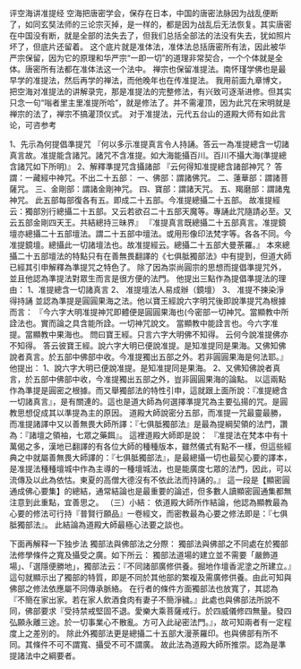 评空海讲准提经
  空海把唐密学会，保存在日本，中国的唐密法脉因为战乱便断了，如同玄奘法师的三论宗灭掉，是一样的，都是因为战乱后无法恢复。其实唐密在中国没有断，就是全部的法失去了，但我们总括全部法的法没有失去，犹如照片坏了，但底片还留着。
 这个底片就是准体法，准体法总括唐密所有法，因此被华严宗保留，因为它的原理和华严宗“一即一切”的道理非常契合，一个个体就是全体。唐密所有法都在准体法这一个法中。
 禅宗也保留准提法。南怀瑾学佛也是最早学的准提法，然后再学的禅法，而他晚年也在传准提法。
 我用前面九章博文，把空海对准提法的讲解录完，那是准提法的完整修法，有兴致可逐渐进修。但其实只念一句“嗡者里主里准提所哈”，就是修法了。并不需灌顶，因为此咒在宋明就是禅宗的法了，禅宗不搞灌顶仪式。
对于准提法，元代五台山的道殿大师有如此言论，可咨参考
 
1、先示為何提倡準提咒
『何以多示准提真言令人持誦。答云一為准提總含一切諸真言故。准提能含諸咒。諸咒不含准提。如大海能攝百川。百川不攝大海(準提總含諸咒如下所明)』
2、解釋準提咒含攝諸部
『云何得知准提總含諸部神咒？
答謂：一藏經中神咒。不出二十五部：
一、佛部：謂諸佛咒。
二、蓮華部：謂諸菩薩咒。
三、金剛部：謂諸金剛神咒。
四、寶部：謂諸天咒。
五、羯磨部：謂諸鬼神咒。
此五部每部復各有五。即成二十五部。今准提總攝二十五部。
故准提經云：獨部別行總攝二十五部。又云若欲召二十五部天魔等。專誦此咒隨請必至。又云五部金剛四天王。共結總持三昧界』
『准提真言既總攝二十五部真言。准提鏡壇亦總攝二十五部壇法。謂二十五部中壇法。或用形像印法梵字等。各各不同。今准提鏡壇。總攝此一切諸壇法也。故准提經云。總攝二十五部大曼荼羅。』
 本來總攝二十五部壇法的特點只有在善無畏翻譯的《七俱胝獨部法》中有提到，但道大師已經其引申解釋為準提咒之特色了。
 除了因為崇尚圓宗的思想而提倡準提咒外，並且他認為準提法對眾生而言是很方便的法門。
他提出三點作為提倡準提法的理由：
1、准提總含一切諸真言 2、 准提壇法人易成辦（鏡壇） 3、 准提不揀染淨得持誦
 並認為準提是圓圓果海之法。他以寶王經說六字明咒後即說準提咒為根據而言：
『今六字大明准提神咒即體便是圓圓果海也(今密部一切神咒。當顯教中所詮法也。實而論之具含能所詮。一切神咒說文。
當顯教中能詮言也。今六字准提。當顯教中果海也。
問曰寶王經。只言六字大明佛不知得。
云何今說准提佛亦不知得。
答云彼寶王經。說六字大明已便說准提。是知准提同是果海。又佛知佛說者真言。於五部中佛部中收。今准提獨出五部之外。若非圓圓果海是何法耶。』
他提出：
1、說六字大明已便說准提。是知准提同是果海。 2、又佛知佛說者真言，於五部中佛部中收，今准提獨出五部之外，豈非圓圓果海的論點。
 以這兩點作為準提是圓密之根據。而又舉獨部法的特性引申，這就跟上面所說：『准提總含一切諸真言』，是有關連的。這也是道大師為何選擇準提咒為主要弘揚的咒。是圓教思想促成其以準提為主的原因。
 道殿大師說密分五部，而准提一咒最靈最勝，而准提諸譯中又以善無畏大師所譯：『七俱胝獨部法』是最為提綱契領的法門，讚為：『諸壇之領袖，七眾之藥餌』。
這裡道殿大師即是說：
 『准提法在梵本中有十萬偈之多，漢地已翻譯的有各位大師的種種版本，雖然儀式有點不一樣，但這些經典之中就屬善無畏大師譯的：『七俱胝獨部法』，是最總攝一切也最契心要的譯本，是准提法種種壇城中作為主導的一種壇城法，也是能廣度七眾的法門，因此，可以流傳及以此為依怙。東夏的高僧大德沒有不依此法而持誦的。』
 這一段是【顯密圓通成佛心要集】的總結，通常結論也是最重要的論述，但多數人讀顯密圓通集都無注意到此重點，宜善思之。
（三）小結：
 依道殿大師所作結論，他認為顯教最為心要的修法可行持『普賢行願品』一卷經文，而密教最為心要之修法即是：『七俱胝獨部法』。
此結論為道殿大師最極心法要之談也。
 
下面再解释一下独步法
獨部法與佛部法之分際：
 獨部法與佛部之不同處在於獨部法修學條件之寬及攝受之廣。如下所云：
 獨部法道場的建立並不需要「嚴飾道場」、「選隱便勝地」，獨部法云：『不同諸部廣修供養。掘地作壇香泥塗之所建立。』這句就顯示出了獨部的特質，即是不同於其他部的繁複及需廣修供養。由此可知與佛部之修法依應屬不同傳承脈絡。
 在行者的條件方面獨部法也放寬了，其認為『不簡在家出家。若在家人飲酒食肉有妻子不簡淨穢。』此處也與佛部法所說不同，佛部要求『受持禁戒堅固不退。愛樂大乘菩薩戒行。於四威儀修四無量。發四弘願永離三途。於一切事業心不散亂。方可入此祕密法門。』，故可知兩者有一定程度上之差別的。
 除此外獨部法更是總攝二十五部大漫荼羅印。也與佛部有所不同。其條件不可不謂寬、攝受不可不謂廣。
 故此法為道殿大師所推崇。認為是準提諸法中之綱要者。

